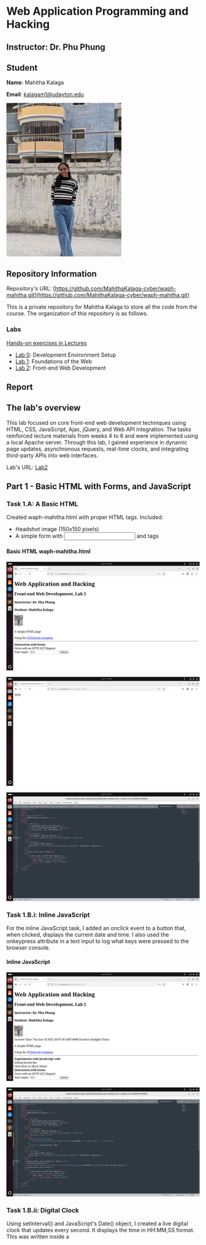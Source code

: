 # Web Application Programming and Hacking

## Instructor: Dr. Phu Phung

## Student

**Name**: Mahitha Kalaga

**Email**: [kalagam1@udayton.edu](kalagam1@udayton.edu)

![Mahitha's headshot](../../images/mahi.jpeg)

## Repository Information

Repository's URL: [https://github.com/MahithaKalaga-cyber/waph-mahitha.git](https://github.com/MahithaKalaga-cyber/waph-mahitha.git)

This is a private repository for Mahitha Kalaga to store all the code from the course. The organization of this repository is as follows.

### Labs

[Hands-on exercises in Lectures](labs)

- [Lab 0](labs/lab0): Development Environment Setup
- [Lab 1](labs/lab1): Foundations of the Web
- [Lab 2](labs/lab2): Front-end Web Development

## Report

## The lab's overview

This lab focused on core front-end web development techniques using HTML, CSS, JavaScript, Ajax, jQuery, and Web API integration. The tasks reinforced lecture materials from weeks 4 to 6 and were implemented using a local Apache server. Through this lab, I gained experience in dynamic page updates, asynchronous requests, real-time clocks, and integrating third-party APIs into web interfaces.

Lab's URL: [Lab2](https://github.com/MahithaKalaga-cyber/waph-mahitha/tree/main/labs/lab2)

## Part 1 - Basic HTML with Forms, and JavaScript

### Task 1.A: A Basic HTML 

Created waph-mahitha.html with proper HTML tags. Included:
 - Headshot image (150x150 pixels)
 - A simple form with <input> and <submit> tags

#### Basic HTML waph-mahitha.html 
![Basic HTML waph-mahitha.html](../../images/2.1.a.a.jpeg) 

![Basic HTML waph-mahitha.html](../../images/2.1.a.jpeg) 

![Basic HTML waph-mahitha.html](../../images/2.1.a.a.a.jpeg)

### Task 1.B.i: Inline JavaScript

For the inline JavaScript task, I added an onclick event to a button that, when clicked, displays the current date and time. I also used the onkeypress attribute in a text input to log what keys were pressed to the browser console. 

#### Inline JavaScript
![Inline JavaScript](../../images/2.1.b.2.jpeg)

![Inline JavaScript](../../images/2.1.b.2.1.jpeg)

### Task 1.B.ii: Digital Clock 

Using setInterval() and JavaScript's Date() object, I created a live digital clock that updates every second. It displays the time in HH:MM,SS format. This was written inside a <script> tag and directly manipulated the inner content of a div. 

#### Digital Clock
![Digital Clock](../../images/2.1.b.jpeg)

![Digital Clock](../../images/2.1.b.b.jpeg)

![Digital Clock](../../images/2.1.b.b.b.jpeg)

### Task 1.B.iii: Show/Hide Email

Created a reusable and modular JavaScript file (email.js) that dynamically toggles the visibility of my email address. When the user clicks a div, the content switches between a label and a mailto: hyperlink. This component demonstrates external JS integration, conditional logic, and DOM element replacement.

#### Show/Hide Email
![Show/Hide Email](../../images/2.1.c.jpeg)

![Show/Hide Email](../../images/2.1.c.c.jpeg)

![Show/Hide Email](../../images/2.1.c.c.c.jpeg)

### Task 1.B.iv: Analog Clock

Added an analog clock using a <canvas> element and the external script hosted at https:/waph-phung.github.io/clock.js. The script draws clock hands in real time using canvas rendering.

#### Analog Clock
![Analog Clock](../../images/2.1.d.jpeg)

![Analog Clock](../../images/2.1.d.d.jpeg)

### Task 2: Ajax, CSS, jQuery, and Web API Integration

### Task 2.A: Ajax 

Implemented a form-driven Ajax request using XMLHttpRequest to send user input to echo.php. The servers response is retrieved and rendered within a target div element. By monitoring the request through browser developer tools, I gained insight into asynchronous communication and HTTP request/response lifecycles.

#### Ajax
![Ajax](../../images/2.2.a.jpeg)

![Ajax](../../images/2.2.a.a.jpeg)

### Task 2.B: CSS  

Demonstrated an understanding of different CSS application methods:
 - Inline CSS was used directly within HTML tags for quick styling.
 - Internal CSS was defined within a <style> block in the <head> for layout consistency.
 - External CSS was applied by linking to a remote stylesheet (https:/waph-phung.github.io/style3.css).

#### CSS 
![CSS](../../images/2.2.b.jpeg)

![CSS](../../images/2.2.b.b.jpeg)

### Task 2.C: jQuery   

Included the jQuery library via CDN and developed Ajax functions using both $get() and $post() methods to interact with the echo.php endpoint. The responses were dynamically injected into the DOM. 

#### jQuery  
![jQuery](../../images/2.2.c.1.jpeg)

![jQuery](../../images/2.2.c.c.1.jpeg)

#### jQuery  
![jQuery](../../images/2.2.c.2.jpeg)

![jQuery](../../images/2.2.c.c.2.jpeg)

### Task 2.D: Web API Integration  

 - i. Joke API

Used jQuery to fetch a random programming joke from https:/v2.jokeapi.dev/joke/Programming?type=single on page load. The returned JSON was parsed, and the joke was displayed in a div element. This integration demonstrated the practical use of external APIs to enhance user engagement.

#### Joke API 
![Joke API](../../images/2.2.d.i.jpeg)

![Joke API](../../images/2.2.d.d.1.jpeg)

 - ii. Agify API with fetch()

Used JavaScripts modern fetch() API to retrieve age prediction data from https:/api.agify.io/?name=... based on user input. The results were processed asynchronously and rendered within the page, providing a hands-on example of modern JavaScript promises and external API interaction.

#### Agify API with fetch()
![Agify API with fetch()](../../images/2.2.d.2.jpeg)

![Agify API with fetch()](../../images/2.2.d.d.2.jpeg)


